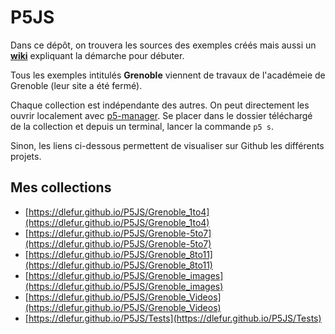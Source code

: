 # P5JS
Dans ce dépôt, on trouvera les sources des exemples créés mais aussi un **[wiki](https://github.com/dlefur/P5JS/wiki)** expliquant la démarche pour débuter.

Tous les exemples intitulés **Grenoble** viennent de travaux de l'académeie de Grenoble (leur site a été fermé).  

Chaque collection est indépendante des autres. On peut directement les ouvrir localement avec [p5-manager](https://www.npmjs.com/package/p5-manager). Se placer dans le dossier téléchargé de la collection et depuis un terminal, lancer la commande `p5 s`.

Sinon, les liens ci-dessous permettent de visualiser sur Github les différents projets.

## Mes collections

- [https://dlefur.github.io/P5JS/Grenoble_1to4](https://dlefur.github.io/P5JS/Grenoble_1to4)
- [https://dlefur.github.io/P5JS/Grenoble-5to7](https://dlefur.github.io/P5JS/Grenoble-5to7)
- [https://dlefur.github.io/P5JS/Grenoble_8to11](https://dlefur.github.io/P5JS/Grenoble_8to11)
- [https://dlefur.github.io/P5JS/Grenoble_images](https://dlefur.github.io/P5JS/Grenoble_images)
- [https://dlefur.github.io/P5JS/Grenoble_Videos](https://dlefur.github.io/P5JS/Grenoble_Videos)
- [https://dlefur.github.io/P5JS/Tests](https://dlefur.github.io/P5JS/Tests)

